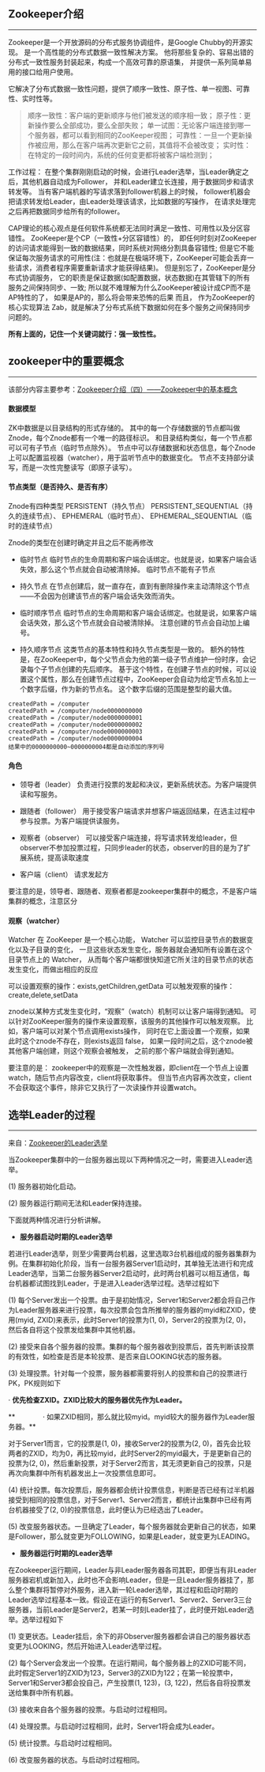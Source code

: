 ## Zookeeper介绍

---

Zookeeper是一个开放源码的分布式服务协调组件，是Google Chubby的开源实现。 是一个高性能的分布式数据一致性解决方案。 他将那些复杂的、容易出错的分布式一致性服务封装起来，构成一个高效可靠的原语集， 并提供一系列简单易用的接口给用户使用。

它解决了分布式数据一致性问题，提供了顺序一致性、原子性、单一视图、可靠性、实时性等。

> 顺序一致性：客户端的更新顺序与他们被发送的顺序相一致； 原子性：更新操作要么全部成功，要么全部失败； 单一试图：无论客户端连接到哪一个服务器，都可以看到相同的ZooKeeper视图； 可靠性：一旦一个更新操作被应用，那么在客户端再次更新它之前，其值将不会被改变； 实时性：在特定的一段时间内，系统的任何变更都将被客户端检测到；

工作过程： 在整个集群刚刚启动的时候，会进行Leader选举，当Leader确定之后，其他机器自动成为Follower， 并和Leader建立长连接，用于数据同步和请求转发等。 当有客户端机器的写请求落到follower机器上的时候， follower机器会把请求转发给Leader，由Leader处理该请求，比如数据的写操作， 在请求处理完之后再把数据同步给所有的follower。

CAP理论的核心观点是任何软件系统都无法同时满足一致性、可用性以及分区容错性。 ZooKeeper是个CP（一致性+分区容错性）的， 即任何时刻对ZooKeeper的访问请求能得到一致的数据结果，同时系统对网络分割具备容错性; 但是它不能保证每次服务请求的可用性\(注：也就是在极端环境下，ZooKeeper可能会丢弃一些请求，消费者程序需要重新请求才能获得结果\)。 但是别忘了，ZooKeeper是分布式协调服务， 它的职责是保证数据\(如配置数据，状态数据\)在其管辖下的所有服务之间保持同步、一致; 所以就不难理解为什么ZooKeeper被设计成CP而不是AP特性的了， 如果是AP的，那么将会带来恐怖的后果 而且， 作为ZooKeeper的核心实现算法 Zab，就是解决了分布式系统下数据如何在多个服务之间保持同步问题的。

**所有上面的，记住一个关键词就行：强一致性性。**

## zookeeper中的重要概念

---

该部分内容主要参考：[Zookeeper介绍（四）——Zookeeper中的基本概念](http://www.hollischuang.com/archives/1280)

#### 数据模型

ZK中数据是以目录结构的形式存储的。 其中的每一个存储数据的节点都叫做Znode，每个Znode都有一个唯一的路径标识。 和目录结构类似，每一个节点都可以可有子节点（临时节点除外）。 节点中可以存储数据和状态信息，每个Znode上可以配置监视器（watcher），用于监听节点中的数据变化。 节点不支持部分读写，而是一次性完整读写（即原子读写）。

#### 节点类型（是否持久、是否有序）

Znode有四种类型 PERSISTENT（持久节点） PERSISTENT\_SEQUENTIAL（持久的连续节点）、 EPHEMERAL（临时节点）、 EPHEMERAL\_SEQUENTIAL（临时的连续节点）

Znode的类型在创建时确定并且之后不能再修改

* 临时节点 临时节点的生命周期和客户端会话绑定。也就是说，如果客户端会话失效，那么这个节点就会自动被清除掉。 临时节点不能有子节点

* 持久节点 在节点创建后，就一直存在，直到有删除操作来主动清除这个节点——不会因为创建该节点的客户端会话失效而消失。

* 临时顺序节点 临时节点的生命周期和客户端会话绑定。也就是说，如果客户端会话失效，那么这个节点就会自动被清除掉。 注意创建的节点会自动加上编号。

* 持久顺序节点 这类节点的基本特性和持久节点类型是一致的。 额外的特性是，在ZooKeeper中，每个父节点会为他的第一级子节点维护一份时序，会记录每个子节点创建的先后顺序。 基于这个特性，在创建子节点的时候，可以设置这个属性，那么在创建节点过程中，ZooKeeper会自动为给定节点名加上一个数字后缀，作为新的节点名。 这个数字后缀的范围是整型的最大值。

```
createdPath = /computer
createdPath = /computer/node0000000000
createdPath = /computer/node0000000001
createdPath = /computer/node0000000002
createdPath = /computer/node0000000003
createdPath = /computer/node0000000004
结果中的0000000000~0000000004都是自动添加的序列号
```

#### 角色

* 领导者（leader） 负责进行投票的发起和决议，更新系统状态。为客户端提供读和写服务。

* 跟随者（follower） 用于接受客户端请求并想客户端返回结果，在选主过程中参与投票。为客户端提供读服务。

* 观察者（observer） 可以接受客户端连接，将写请求转发给leader，但observer不参加投票过程，只同步leader的状态，observer的目的是为了扩展系统，提高读取速度

* 客户端（client） 请求发起方

要注意的是，领导者、跟随者、观察者都是zookeeper集群中的概念，不是客户端集群的概念，注意区分

#### 观察（watcher）

Watcher 在 ZooKeeper 是一个核心功能， Watcher 可以监控目录节点的数据变化以及子目录的变化， 一旦这些状态发生变化，服务器就会通知所有设置在这个目录节点上的 Watcher， 从而每个客户端都很快知道它所关注的目录节点的状态发生变化，而做出相应的反应

可以设置观察的操作：exists,getChildren,getData 可以触发观察的操作：create,delete,setData

znode以某种方式发生变化时，“观察”（watch）机制可以让客户端得到通知。 可以针对ZooKeeper服务的操作来设置观察，该服务的其他操作可以触发观察。 比如，客户端可以对某个节点调用exists操作， 同时在它上面设置一个观察，如果此时这个znode不存在，则exists返回 false， 如果一段时间之后，这个znode被其他客户端创建，则这个观察会被触发， 之前的那个客户端就会得到通知。

要注意的是： zookeeper中的观察是一次性触发器，即client在一个节点上设置watch，随后节点内容改变，client将获取事件。 但当节点内容再次改变，client不会获取这个事件，除非它又执行了一次读操作并设置watch。

## 选举Leader的过程

---

来自：[Zookeeper的Leader选举](http://www.cnblogs.com/leesf456/p/6107600.html)

当Zookeeper集群中的一台服务器出现以下两种情况之一时，需要进入Leader选举。

\(1\) 服务器初始化启动。

\(2\) 服务器运行期间无法和Leader保持连接。

下面就两种情况进行分析讲解。

* **服务器启动时期的Leader选举**

若进行Leader选举，则至少需要两台机器，这里选取3台机器组成的服务器集群为例。在集群初始化阶段，当有一台服务器Server1启动时，其单独无法进行和完成Leader选举，当第二台服务器Server2启动时，此时两台机器可以相互通信，每台机器都试图找到Leader，于是进入Leader选举过程。选举过程如下

\(1\) 每个Server发出一个投票。由于是初始情况，Server1和Server2都会将自己作为Leader服务器来进行投票，每次投票会包含所推举的服务器的myid和ZXID，使用\(myid, ZXID\)来表示，此时Server1的投票为\(1, 0\)，Server2的投票为\(2, 0\)，然后各自将这个投票发给集群中其他机器。

\(2\) 接受来自各个服务器的投票。集群的每个服务器收到投票后，首先判断该投票的有效性，如检查是否是本轮投票、是否来自LOOKING状态的服务器。

\(3\) 处理投票。针对每一个投票，服务器都需要将别人的投票和自己的投票进行PK，PK规则如下

· **优先检查ZXID。ZXID比较大的服务器优先作为Leader。**

**　　　　· 如果ZXID相同，那么就比较myid。myid较大的服务器作为Leader服务器。**

对于Server1而言，它的投票是\(1, 0\)，接收Server2的投票为\(2, 0\)，首先会比较两者的ZXID，均为0，再比较myid，此时Server2的myid最大，于是更新自己的投票为\(2, 0\)，然后重新投票，对于Server2而言，其无须更新自己的投票，只是再次向集群中所有机器发出上一次投票信息即可。

\(4\) 统计投票。每次投票后，服务器都会统计投票信息，判断是否已经有过半机器接受到相同的投票信息，对于Server1、Server2而言，都统计出集群中已经有两台机器接受了\(2, 0\)的投票信息，此时便认为已经选出了Leader。

\(5\) 改变服务器状态。一旦确定了Leader，每个服务器就会更新自己的状态，如果是Follower，那么就变更为FOLLOWING，如果是Leader，就变更为LEADING。

* **服务器运行时期的Leader选举**

在Zookeeper运行期间，Leader与非Leader服务器各司其职，即便当有非Leader服务器宕机或新加入，此时也不会影响Leader，但是一旦Leader服务器挂了，那么整个集群将暂停对外服务，进入新一轮Leader选举，其过程和启动时期的Leader选举过程基本一致。假设正在运行的有Server1、Server2、Server3三台服务器，当前Leader是Server2，若某一时刻Leader挂了，此时便开始Leader选举。选举过程如下

\(1\) 变更状态。Leader挂后，余下的非Observer服务器都会讲自己的服务器状态变更为LOOKING，然后开始进入Leader选举过程。

\(2\) 每个Server会发出一个投票。在运行期间，每个服务器上的ZXID可能不同，此时假定Server1的ZXID为123，Server3的ZXID为122；在第一轮投票中，Server1和Server3都会投自己，产生投票\(1, 123\)，\(3, 122\)，然后各自将投票发送给集群中所有机器。

\(3\) 接收来自各个服务器的投票。与启动时过程相同。

\(4\) 处理投票。与启动时过程相同，此时，Server1将会成为Leader。

\(5\) 统计投票。与启动时过程相同。

\(6\) 改变服务器的状态。与启动时过程相同。

